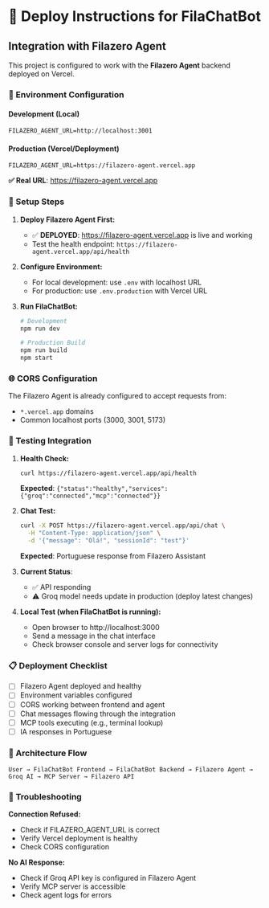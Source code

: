 # 🚀 Deploy Instructions for FilaChatBot

## Integration with Filazero Agent

This project is configured to work with the **Filazero Agent** backend deployed on Vercel.

### 📡 Environment Configuration

#### Development (Local)
```env
FILAZERO_AGENT_URL=http://localhost:3001
```

#### Production (Vercel/Deployment)
```env
FILAZERO_AGENT_URL=https://filazero-agent.vercel.app
```
**✅ Real URL**: https://filazero-agent.vercel.app

### 🔧 Setup Steps

1. **Deploy Filazero Agent First:**
   - ✅ **DEPLOYED**: https://filazero-agent.vercel.app is live and working
   - Test the health endpoint: `https://filazero-agent.vercel.app/api/health`

2. **Configure Environment:**
   - For local development: use `.env` with localhost URL
   - For production: use `.env.production` with Vercel URL

3. **Run FilaChatBot:**
   ```bash
   # Development
   npm run dev
   
   # Production Build
   npm run build
   npm start
   ```

### 🌐 CORS Configuration

The Filazero Agent is already configured to accept requests from:
- `*.vercel.app` domains
- Common localhost ports (3000, 3001, 5173)

### 🧪 Testing Integration

1. **Health Check:**
   ```bash
   curl https://filazero-agent.vercel.app/api/health
   ```
   **Expected**: `{"status":"healthy","services":{"groq":"connected","mcp":"connected"}}`

2. **Chat Test:**
   ```bash
   curl -X POST https://filazero-agent.vercel.app/api/chat \
     -H "Content-Type: application/json" \
     -d '{"message": "Olá!", "sessionId": "test"}'
   ```
   **Expected**: Portuguese response from Filazero Assistant

3. **Current Status**: 
   - ✅ API responding
   - ⚠️ Groq model needs update in production (deploy latest changes)

3. **Local Test (when FilaChatBot is running):**
   - Open browser to http://localhost:3000
   - Send a message in the chat interface
   - Check browser console and server logs for connectivity

### 📋 Deployment Checklist

- [ ] Filazero Agent deployed and healthy
- [ ] Environment variables configured
- [ ] CORS working between frontend and agent  
- [ ] Chat messages flowing through the integration
- [ ] MCP tools executing (e.g., terminal lookup)
- [ ] IA responses in Portuguese

### 🔄 Architecture Flow

```
User → FilaChatBot Frontend → FilaChatBot Backend → Filazero Agent → Groq AI → MCP Server → Filazero API
```

### 🐛 Troubleshooting

**Connection Refused:**
- Check if FILAZERO_AGENT_URL is correct
- Verify Vercel deployment is healthy
- Check CORS configuration

**No AI Response:**
- Check if Groq API key is configured in Filazero Agent
- Verify MCP server is accessible
- Check agent logs for errors